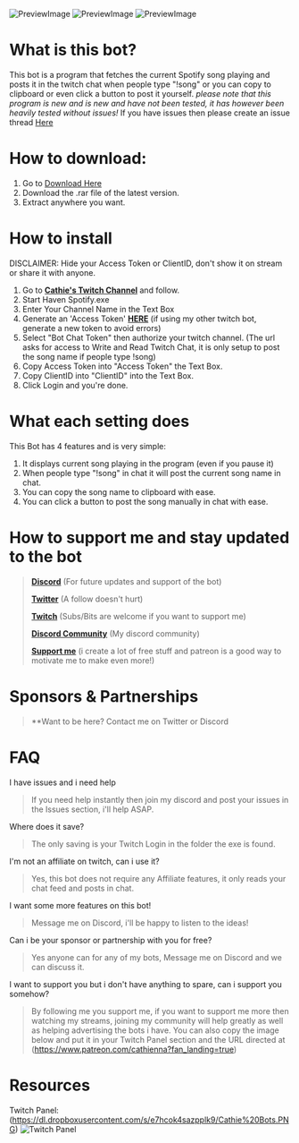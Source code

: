 ![PreviewImage](https://dl.dropboxusercontent.com/s/86ufioq8cvff06t/HavenSpotify%20Preview0.png)
![PreviewImage](https://dl.dropboxusercontent.com/s/k4s88x6x5glgfqy/HavenSpotify%20Preview1.png)
![PreviewImage](https://dl.dropboxusercontent.com/s/d6mv1xeo0urfg9j/HavenSpotify%20Preview2.png)

# What is this bot?
This bot is a program that fetches the current Spotify song playing and posts it in the twitch chat when people type "!song" or you can copy to clipboard or even click a button to post it yourself.
*please note that this program is new and is new and have not been tested, it has however been heavily tested without issues!*
If you have issues then please create an issue thread [Here](https://github.com/Cathienna/HavenSpotify/issues)

# How to download:
1. Go to [Download Here](https://github.com/Cathienna/HavenSpotify/releases)
2. Download the .rar file of the latest version.
3. Extract anywhere you want.

# How to install
DISCLAIMER: Hide your Access Token or ClientID, don't show it on stream or share it with anyone.
1. Go to **[Cathie's Twitch Channel](https://www.twitch.tv/cathienna)** and follow.
2. Start Haven Spotify.exe
3. Enter Your Channel Name in the Text Box
4. Generate an 'Access Token' **[HERE](https://twitchtokengenerator.com/quick/yvohCaiQmD)** (if using my other twitch bot, generate a new token to avoid errors)
5. Select "Bot Chat Token" then authorize your twitch channel. (The url asks for access to Write and Read Twitch Chat, it is only setup to post the song name if people type !song)
6. Copy Access Token into "Access Token" the Text Box.
7. Copy ClientID into "ClientID" into the Text Box.
8. Click Login and you're done.

# What each setting does
This Bot has 4 features and is very simple:
1. It displays current song playing in the program (even if you pause it)
2. When people type "!song" in chat it will post the current song name in chat.
3. You can copy the song name to clipboard with ease.
4. You can click a button to post the song manually in chat with ease.

# How to support me and stay updated to the bot
> **[Discord](https://discord.gg/u6SpUpfMzy)** (For future updates and support of the bot)
> 
> **[Twitter](https://twitter.com/cathienna)** (A follow doesn't hurt)
> 
> **[Twitch](https://www.twitch.tv/cathienna)** (Subs/Bits are welcome if you want to support me)
> 
> **[Discord Community](https://discord.gg/u6SpUpfMzy)** (My discord community)
> 
> **[Support me](https://www.patreon.com/cathienna)** (i create a lot of free stuff and patreon is a good way to motivate me to make even more!)

# Sponsors & Partnerships
> **Want to be here? Contact me on Twitter or Discord

# FAQ
I have issues and i need help
> If you need help instantly then join my discord and post your issues in the Issues section, i'll help ASAP.

Where does it save?
> The only saving is your Twitch Login in the folder the exe is found.

I'm not an affiliate on twitch, can i use it?
> Yes, this bot does not require any Affiliate features, it only reads your chat feed and posts in chat.

I want some more features on this bot!
> Message me on Discord, i'll be happy to listen to the ideas!

Can i be your sponsor or partnership with you for free?
> Yes anyone can for any of my bots, Message me on Discord and we can discuss it.

I want to support you but i don't have anything to spare, can i support you somehow?
> By following me you support me, if you want to support me more then watching my streams, joining my community will help greatly as well as helping advertising the bots i have.
> You can also copy the image below and put it in your Twitch Panel section and the URL directed at (https://www.patreon.com/cathienna?fan_landing=true)

# Resources
Twitch Panel: (https://dl.dropboxusercontent.com/s/e7hcok4sazpplk9/Cathie%20Bots.PNG)
![Twitch Panel](https://dl.dropboxusercontent.com/s/e7hcok4sazpplk9/Cathie%20Bots.PNG)
